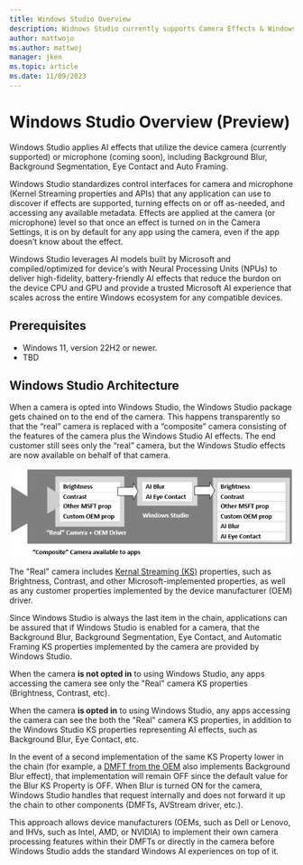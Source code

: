 ```yaml
---
title: Windows Studio Overview
description: Widnows Studio currently supports Camera Effects & Windows Camera to leverage NPU silicon to deliver AI models, use standardized control interaces to integrate APIs in your app with the OS and your device hardware, apply AI effects consistently across surfaces.
author: mattwojo 
ms.author: mattwoj 
manager: jken
ms.topic: article
ms.date: 11/09/2023
---
```


# Windows Studio Overview (Preview)

Windows Studio applies AI effects that utilize the device camera (currently supported) or microphone (coming soon), including Background Blur, Background Segmentation, Eye Contact and Auto Framing.

Windows Studio standardizes control interfaces for camera and microphone (Kernel Streaming properties and APIs) that any application can use to discover if effects are supported, turning effects on or off as-needed, and accessing any available metadata. Effects are applied at the camera (or microphone) level so that once an effect is turned on in the Camera Settings, it is on by default for any app using the camera, even if the app doesn’t know about the effect.

Windows Studio leverages AI models built by Microsoft and compiled/optimized for device's with Neural Processing Units (NPUs) to deliver high-fidelity, battery-friendly AI effects that reduce the burdon on the device CPU and GPU and provide a trusted Microsoft AI experience that scales across the entire Windows ecosystem for any compatible devices.

## Prerequisites

- Windows 11, version 22H2 or newer.
- TBD

## Windows Studio Architecture

When a camera is opted into Windows Studio, the Windows Studio package gets chained on to the end of the camera. This happens transparently so that the “real” camera is replaced with a “composite” camera consisting of the features of the camera plus the Windows Studio AI effects. The end customer still sees only the “real” camera, but the Windows Studio effects are now available on behalf of that camera.

![Diagram showing the "composite" camera surrounding the "real" camera and OEM driver with properties listed including brightness, contrast, other Microsoft properties, and customer OEM properties. The "real" camera connects to the Windows Studio effects including AI blur and AI eye contact, resulting in a list of the combined properties from the "real" camera and Windows Studio.](../images/windows-studio-architecture-diagram.png)

The "Real" camera includes [Kernal Streaming (KS)](/windows-hardware/drivers/stream/ks-properties) properties, such as Brightness, Contrast, and other Microsoft-implemented properties, as well as any customer properties implemented by the device manufacturer (OEM) driver.

Since Windows Studio is always the last item in the chain, applications can be assured that if Windows Studio is enabled for a camera, that the Background Blur, Background Segmentation, Eye Contact, and Automatic Framing KS properties implemented by the camera are provided by Windows Studio.

When the camera **is not opted in** to using Windows Studio, any apps accessing the camera see only the "Real" camera KS properties (Brightness, Contrast, etc).

When the camera **is opted in** to using Windows Studio, any apps accessing the camera can see the both the "Real" camera KS properties, in addition to the Windows Studio KS properties representing AI effects, such as Background Blur, Eye Contact, etc.

In the event of a second implementation of the same KS Property lower in the chain (for example, a [DMFT from the OEM](/windows-hardware/drivers/stream/dmft-design) also implements Background Blur effect), that implementation will remain OFF since the default value for the Blur KS Property is OFF. When Blur is turned ON for the camera, Windows Studio handles that request internally and does not forward it up the chain to other components (DMFTs, AVStream driver, etc.).

This approach allows device manufacturers (OEMs, such as Dell or Lenovo, and IHVs, such as Intel, AMD, or NVIDIA) to implement their own camera processing features within their DMFTs or directly in the camera before Windows Studio adds the standard Windows AI experiences on top of it.
